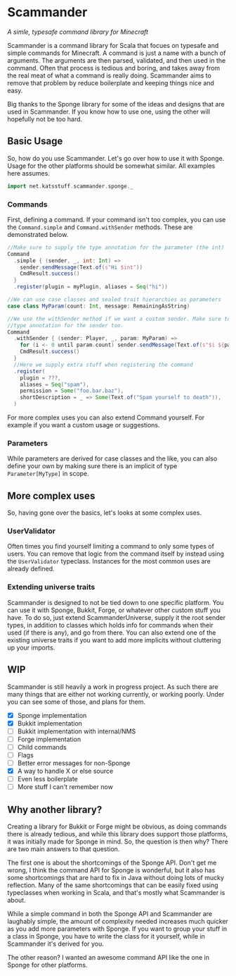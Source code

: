 # Scammander
*A simle, typesafe command library for Minecraft*

Scammander is a command library for Scala that focues on typesafe and simple commands for Minecraft. A command is just a name with a bunch of arguments. The arguments are then parsed, validated, and then used in the command. Often that process is tedious and boring, and takes away from the real meat of what a command is really doing. Scammander aims to remove that problem by reduce boilerplate and keeping things nice and easy.

Big thanks to the Sponge library for some of the ideas and designs that are used in Scammander. If you know how to use one, using the other will hopefully not be too hard.

## Basic Usage
So, how do you use Scammander. Let's go over how to use it with Sponge. Usage for the other platforms should be somewhat similar. All examples here assumes.
```scala
import net.katsstuff.scammander.sponge._
```

### Commands
First, defining a command. If your command isn't too complex, you can use the `Command.simple` and `Command.withSender` methods. These are demonstrated below.

```scala
//Make sure to supply the type annotation for the parameter (the int)
Command
  .simple { (sender, _, int: Int) =>
    sender.sendMessage(Text.of(s"Hi $int"))
    CmdResult.success()
  }
  .register(plugin = myPlugin, aliases = Seq("hi"))

//We can use case classes and sealed trait hierarchies as parameters
case class MyParam(count: Int, message: RemainingAsString)

//We use the withSender method if we want a custom sender. Make sure to supply
//type annotation for the sender too.
Command
  .withSender { (sender: Player, _, param: MyParam) =>
    for (i <- 0 until param.count) sender.sendMessage(Text.of(s"$i ${param.message}"))
    CmdResult.success()
  }
  //Here we supply extra stuff when registering the command
  .register(
    plugin = ???,
    aliases = Seq("spam"),
    permission = Some("foo.bar.baz"),
    shortDescription = _ => Some(Text.of("Spam yourself to death")),
  )
```

For more complex uses you can also extend Command yourself. For example if you want a custom usage or suggestions.

### Parameters
While parameters are derived for case classes and the like, you can also define your own by making sure there is an implicit of type `Parameter[MyType]` in scope.

## More complex uses
So, having gone over the basics, let's looks at some complex uses.

### UserValidator
Often times you find yourself limiting a command to only some types of users. You can remove that logic from the command itself by instead using the `UserValidator` typeclass. Instances for the most common uses are already defined.

### Extending universe traits
Scammander is designed to not be tied down to one specific platform. You can use it with Sponge, Bukkit, Forge, or whatever other custom stuff you have. To do so, just extend ScammanderUniverse, supply it the root sender types, in addition to classes which holds info for commands when their used (if there is any), and go from there. You can also extend one of the existing universe traits if you want to add more implicits without cluttering up your imports.

## WIP
Scammander is still heavily a work in progress project. As such there are many things that are either not working currently, or working poorly. Under you can see some of those, and plans for them.
- [x] Sponge implementation
- [x] Bukkit implementation
- [ ] Bukkit implementation with internal/NMS
- [ ] Forge implementation
- [ ] Child commands
- [ ] Flags
- [ ] Better error messages for non-Sponge
- [x] A way to handle X or else source
- [ ] Even less boilerplate
- [ ] More stuff I can't remember now

## Why another library?
Creating a library for Bukkit or Forge might be obvious, as doing commands there is already tedious, and while this library does support those platforms, it was initially made for Sponge in mind. So, the question is then why? There are two main answers to that question. 

The first one is about the shortcomings of the Sponge API. Don't get me wrong, I think the command API for Sponge is wonderful, but it also has some shortcomings that are hard to fix in Java without doing lots of mucky reflection. Many of the same shortcomings that can be easily fixed using typeclasses when working in Scala, and that's mostly what Scammander is about. 

While a simple command in both the Sponge API and Scammander are laughably simple, the amount of complexity needed increases much quicker as you add more parameters with Sponge. If you want to group your stuff in a class in Sponge, you have to write the class for it yourself, while in Scammander it's derived for you. 

The other reason? I wanted an awesome command API like the one in Sponge for other platforms.